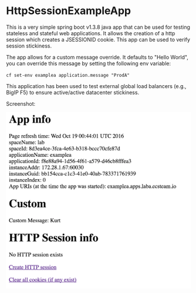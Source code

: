 # HttpSessionExampleApp 

This is a very simple spring boot v1.3.8 java app that can be used for testing stateless and stateful web applications.  It allows the creation of a http session which creates a JSESSIONID cookie.  This app can be used to verify session stickiness.

The app allows for a custom message override. It defaults to "Hello World", you can override this message by setting the following env variable:

`cf set-env examplea application.message "ProdA"`

This application has been used to test external global load balancers (e.g., BigIP F5) to ensure active/active datacenter stickiness.   

Screenshot:

![Screenshot](docs/screenshot.png?raw=true)
